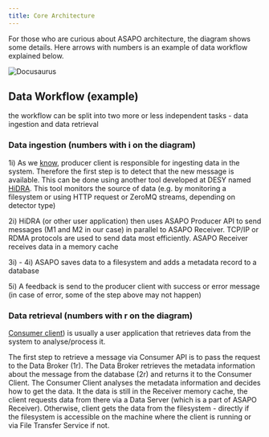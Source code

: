```yaml
---
title: Core Architecture
---
```


For those who are curious about ASAPO architecture, the diagram shows some details. Here arrows with numbers is an example of data workflow explained below.

![Docusaurus](/img/core-architecture.png)

## Data Workflow (example)
the workflow can be split into two more or less independent tasks - data ingestion and data retrieval

### Data ingestion (numbers with i on the diagram)
1i) As we [know](producer-clients.md), producer client is responsible for ingesting data in the system. Therefore the first step is to detect that the new message is available. This can be done using another tool developed at DESY named [HiDRA](https://confluence.desy.de/display/FSEC/HiDRA). This tool monitors the source of data (e.g. by monitoring a filesystem or using HTTP request or ZeroMQ streams, depending on detector type)

2i) HiDRA (or other user application) then uses ASAPO Producer API to send messages (M1 and M2 in our case) in parallel to ASAPO Receiver. TCP/IP or RDMA protocols are used to send data most efficiently. ASAPO Receiver receives data in a memory cache

3i) - 4i) ASAPO saves data to a filesystem and adds a metadata record to a database

5i) A feedback is send to the producer client with success or error message (in case of error, some of the step above may not happen)

### Data retrieval (numbers with r on the diagram)

[Consumer client](consumer-clients.md)) is usually a user application that retrieves data from the system to analyse/process it.

The first step to retrieve a message via Consumer API is to pass the request to the Data Broker (1r). The Data Broker retrieves the metadata information about the message from the database (2r) and returns it to the Consumer Client. The Consumer Client analyses the metadata information and decides how to get the data. It the data is still in the  Receiver memory cache, the client requests data from there via a Data Server (which is a part of ASAPO Receiver). Otherwise, client gets the data from the filesystem - directly if the filesystem is accessible on the machine where the client is running or via File Transfer Service if not.




